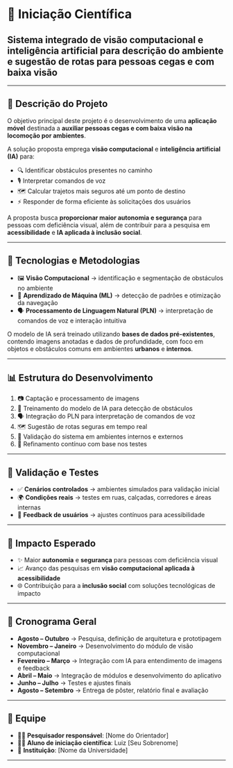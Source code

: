 # 🔬 Iniciação Científica  
## Sistema integrado de visão computacional e inteligência artificial para descrição do ambiente e sugestão de rotas para pessoas cegas e com baixa visão  

---

## 📌 Descrição do Projeto  
O objetivo principal deste projeto é o desenvolvimento de uma **aplicação móvel** destinada a **auxiliar pessoas cegas e com baixa visão na locomoção por ambientes**.  

A solução proposta emprega **visão computacional** e **inteligência artificial (IA)** para:  
- 🔍 Identificar obstáculos presentes no caminho  
- 🎙️ Interpretar comandos de voz  
- 🗺️ Calcular trajetos mais seguros até um ponto de destino  
- ⚡ Responder de forma eficiente às solicitações dos usuários  

A proposta busca **proporcionar maior autonomia e segurança** para pessoas com deficiência visual, além de contribuir para a pesquisa em **acessibilidade** e **IA aplicada à inclusão social**.  

---

## 🚀 Tecnologias e Metodologias  
- 🖼️ **Visão Computacional** → identificação e segmentação de obstáculos no ambiente  
- 🤖 **Aprendizado de Máquina (ML)** → detecção de padrões e otimização da navegação  
- 🗣️ **Processamento de Linguagem Natural (PLN)** → interpretação de comandos de voz e interação intuitiva  

O modelo de IA será treinado utilizando **bases de dados pré-existentes**, contendo imagens anotadas e dados de profundidade, com foco em objetos e obstáculos comuns em ambientes **urbanos** e **internos**.  

---

## 📊 Estrutura do Desenvolvimento  
1. 📷 Captação e processamento de imagens  
2. 🧠 Treinamento do modelo de IA para detecção de obstáculos  
3. 🗣️ Integração do PLN para interpretação de comandos de voz  
4. 🗺️ Sugestão de rotas seguras em tempo real  
5. 🧪 Validação do sistema em ambientes internos e externos  
6. 🔄 Refinamento contínuo com base nos testes  

---

## 🧪 Validação e Testes  
- ✅ **Cenários controlados** → ambientes simulados para validação inicial  
- 🌍 **Condições reais** → testes em ruas, calçadas, corredores e áreas internas  
- 👥 **Feedback de usuários** → ajustes contínuos para acessibilidade  

---

## 🎯 Impacto Esperado  
- ✨ Maior **autonomia** e **segurança** para pessoas com deficiência visual  
- 📈 Avanço das pesquisas em **visão computacional aplicada à acessibilidade**  
- 🌐 Contribuição para a **inclusão social** com soluções tecnológicas de impacto  

---

## 📅 Cronograma Geral  
- **Agosto – Outubro** → Pesquisa, definição de arquitetura e prototipagem  
- **Novembro – Janeiro** → Desenvolvimento do módulo de visão computacional  
- **Fevereiro – Março** → Integração com IA para entendimento de imagens e feedback  
- **Abril – Maio** → Integração de módulos e desenvolvimento do aplicativo  
- **Junho – Julho** → Testes e ajustes finais  
- **Agosto – Setembro** → Entrega de pôster, relatório final e avaliação  

---

## 👥 Equipe  
- 👨‍🏫 **Pesquisador responsável**: [Nome do Orientador]  
- 👨‍💻 **Aluno de iniciação científica**: Luiz [Seu Sobrenome]  
- 🏫 **Instituição**: [Nome da Universidade]  

---
